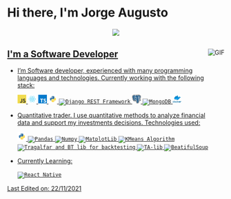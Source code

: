 # Hi there, I'm Jorge Augusto
<p align="center">
<a href="https://www.linkedin.com/in/jorge-augusto-araujo-moreira/" target="blank"><img align="center" src="https://img.shields.io/badge/Jorge%20Augusto-0077B5?style=for-the-badge&logo=linkedin&logoColor=white" />
</p>

<img align="right" alt="GIF" height="160px" src="https://media.giphy.com/media/du3J3cXyzhj75IOgvA/giphy.gif" />

## I'm a Software Developer  

- I’m Software developer, experienced with many programming languages and technologies. Currently working with the following stack: 

  <code><img height="20" title="Java Script" src="https://raw.githubusercontent.com/github/explore/80688e429a7d4ef2fca1e82350fe8e3517d3494d/topics/javascript/javascript.png"></code>
  <code><img height="20" title="React" src="https://raw.githubusercontent.com/github/explore/80688e429a7d4ef2fca1e82350fe8e3517d3494d/topics/react/react.png"></code>
  <code><img height="20" title="TypeScript" src="https://raw.githubusercontent.com/github/explore/80688e429a7d4ef2fca1e82350fe8e3517d3494d/topics/typescript/typescript.png"></code>
  <code><img height="20" title="Python" src="https://raw.githubusercontent.com/github/explore/80688e429a7d4ef2fca1e82350fe8e3517d3494d/topics/python/python.png"></code>
  <code><img height="20" title="Django REST Framework" src="https://www.django-rest-framework.org/img/logo.png"></code>
  <code><img height="20" title="Postgresql" src="https://raw.githubusercontent.com/github/explore/80688e429a7d4ef2fca1e82350fe8e3517d3494d/topics/postgresql/postgresql.png"></code>
  <code><img height="20" title="MongoDB" src="https://github.com/get-icon/geticon/blob/master/icons/mongodb-icon.svg"></code>
  <code><img height="20" title="Docker" src="https://raw.githubusercontent.com/github/explore/80688e429a7d4ef2fca1e82350fe8e3517d3494d/topics/docker/docker.png"></code>
  
- Quantitative trader. I use quantitative methods to analyze financial data and support my investments decisions. Technologies used:
  
  <code><img height="20" title="Python" src="https://raw.githubusercontent.com/github/explore/80688e429a7d4ef2fca1e82350fe8e3517d3494d/topics/python/python.png"></code>
  <code><img height="20" title="Pandas" src="https://upload.wikimedia.org/wikipedia/commons/thumb/e/ed/Pandas_logo.svg/300px-Pandas_logo.svg.png"></code>
  <code><img height="20" title="Numpy" src="https://github.com/get-icon/geticon/blob/master/icons/numpy-logo.svg"></code>
  <code><img height="20" title="MatplotLib" src="https://matplotlib.org/stable/_static/logo2.svg"></code>
  <code><img height="20" title="KMeans Algorithm" src="http://en.proft.me/media/science/r_kmean.png"></code>
  <code><img height="20" title="Tragalfar and BT lib for backtesting" src="https://pmorissette.github.io/bt/_static/logo.png"></code>
  <code><img height="20" title="TA-lib" src="https://www.sqlbi.com/okviz/wp-content/uploads/sites/261/2019/01/candlestick-icon.svg"></code>
  <code><img height="20" title="BeatifulSoup" src="https://it-s.com/wp-content/uploads/2021/03/beautiful-soup-4-or-funthon.png"></code>

- Currently Learning: 
  
  <code><img height="20" title="React Native" src="https://github.com/jorgeaugusto01/techicons/blob/main/react-native.png?raw=true"></code>
  


Last Edited on: 22/11/2021
